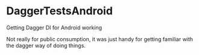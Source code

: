 DaggerTestsAndroid
==================

Getting Dagger DI for Android working

Not really for public consumption, it was just handy for getting familiar with the dagger way of doing things.
